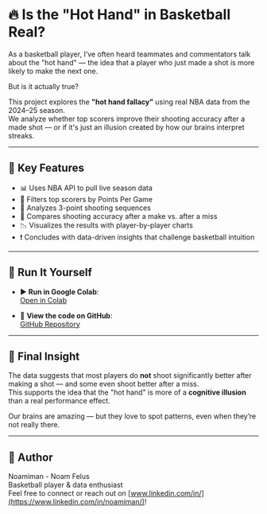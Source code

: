 # 🔥 Is the "Hot Hand" in Basketball Real?

As a basketball player, I’ve often heard teammates and commentators talk about the "hot hand" — the idea that a player who just made a shot is more likely to make the next one.

But is it actually true?

This project explores the **"hot hand fallacy"** using real NBA data from the 2024–25 season.  
We analyze whether top scorers improve their shooting accuracy after a made shot — or if it's just an illusion created by how our brains interpret streaks.

---

## 📌 Key Features

- 📊 Uses NBA API to pull live season data  
- 🧮 Filters top scorers by Points Per Game  
- 🎯 Analyzes 3-point shooting sequences  
- 🧠 Compares shooting accuracy after a make vs. after a miss  
- 📉 Visualizes the results with player-by-player charts  
- ❗ Concludes with data-driven insights that challenge basketball intuition

---

## 🚀 Run It Yourself

- ▶️ **Run in Google Colab**:  
  [Open in Colab](https://colab.research.google.com/github/noamiman/NBA_HOTHAND/blob/main/NBA_StatsAnalyze.ipynb)

- 📁 **View the code on GitHub**:  
  [GitHub Repository](https://github.com/noamiman/NBA_HOTHAND)

---

## 🧠 Final Insight

The data suggests that most players do **not** shoot significantly better after making a shot — and some even shoot better after a miss.  
This supports the idea that the "hot hand" is more of a **cognitive illusion** than a real performance effect.

Our brains are amazing — but they love to spot patterns, even when they’re not really there.

---

## 👤 Author

Noamiman - Noam Felus  
Basketball player & data enthusiast  
Feel free to connect or reach out on [www.linkedin.com/in/](https://www.linkedin.com/in/noamiman/)!
